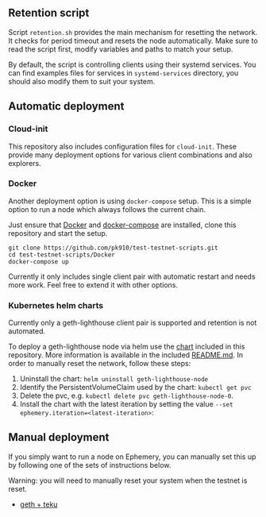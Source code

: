 ## Retention script

Script `retention.sh` provides the main mechanism for resetting the network. It checks for period timeout and resets the node automatically. Make sure to read the script first, modify variables and paths to match your setup. 

By default, the script is controlling clients using their systemd services. You can find examples files for services in `systemd-services` directory, you should also modify them to suit your system.

## Automatic deployment 

### Cloud-init

This repository also includes configuration files for `cloud-init`. These provide many deployment options for various client combinations and also explorers. 

### Docker

Another deployment option is using `docker-compose` setup. This is a simple option to run a node which always follows the current chain. 

Just ensure that [Docker](https://docs.docker.com/engine/install/) and [docker-compose](https://docs.docker.com/compose/install/linux/) are installed, clone this repository and start the setup. 

```
git clone https://github.com/pk910/test-testnet-scripts.git
cd test-testnet-scripts/Docker
docker-compose up
```
Currently it only includes single client pair with automatic restart and needs more work. Feel free to extend it with other options. 

### Kubernetes helm charts

Currently only a geth-lighthouse client pair is supported and retention is not automated.

To deploy a geth-lighthouse node via helm use the [chart](./charts/geth-lighthouse/) included in this repository. More information is available in the included [README.md](./charts/geth-lighthouse/README.md). In order to manually reset the network, follow these steps:

1. Uninstall the chart: `helm uninstall geth-lighthouse-node` 
2. Identify the PersistentVolumeClaim used by the chart: `kubectl get pvc`
3. Delete the pvc, e.g. `kubectl delete pvc geth-lighthouse-node-0`.
4. Install the chart with the latest iteration by setting the value `--set ephemery.iteration=<latest-iteration>`: 


## Manual deployment

If you simply want to run a node on Ephemery, you can manually set this up by following one of the sets of instructions below.

Warning: you will need to manually reset your system when the testnet is reset.

- [geth + teku](./manual/setup-geku.md)